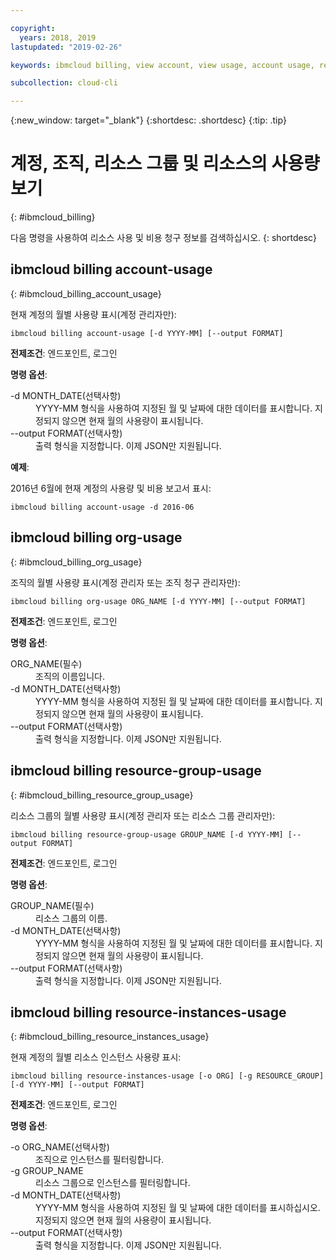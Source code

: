 ```yaml
---

copyright:
  years: 2018, 2019
lastupdated: "2019-02-26"

keywords: ibmcloud billing, view account, view usage, account usage, resource groups, resources, org-usage

subcollection: cloud-cli

---
```


{:new_window: target="_blank"}
{:shortdesc: .shortdesc}
{:tip: .tip}

# 계정, 조직, 리소스 그룹 및 리소스의 사용량 보기 
{: #ibmcloud_billing}

다음 명령을 사용하여 리소스 사용 및 비용 청구 정보를 검색하십시오.
{: shortdesc}
 
## ibmcloud billing account-usage
{: #ibmcloud_billing_account_usage}

현재 계정의 월별 사용량 표시(계정 관리자만):
```
ibmcloud billing account-usage [-d YYYY-MM] [--output FORMAT]
```

<strong>전제조건</strong>: 엔드포인트, 로그인

<strong>명령 옵션</strong>:

<dl>
  <dt>-d MONTH_DATE(선택사항)</dt>
  <dd>YYYY-MM 형식을 사용하여 지정된 월 및 날짜에 대한 데이터를 표시합니다. 지정되지 않으면 현재 월의 사용량이 표시됩니다.</dd>
  <dt>--output FORMAT(선택사항)</dt>
  <dd>출력 형식을 지정합니다. 이제 JSON만 지원됩니다.</dd>
</dl>

<strong>예제</strong>:

2016년 6월에 현재 계정의 사용량 및 비용 보고서 표시:

```
ibmcloud billing account-usage -d 2016-06
```

## ibmcloud billing org-usage
{: #ibmcloud_billing_org_usage}

조직의 월별 사용량 표시(계정 관리자 또는 조직 청구 관리자만):
```
ibmcloud billing org-usage ORG_NAME [-d YYYY-MM] [--output FORMAT]
```

<strong>전제조건</strong>: 엔드포인트, 로그인

<strong>명령 옵션</strong>:

<dl>
  <dt>ORG_NAME(필수)</dt>
  <dd>조직의 이름입니다.</dd>
  <dt>-d MONTH_DATE(선택사항)</dt>
  <dd>YYYY-MM 형식을 사용하여 지정된 월 및 날짜에 대한 데이터를 표시합니다. 지정되지 않으면 현재 월의 사용량이 표시됩니다.</dd>
  <dt>--output FORMAT(선택사항)</dt>
  <dd>출력 형식을 지정합니다. 이제 JSON만 지원됩니다.</dd>
</dl>

## ibmcloud billing resource-group-usage
{: #ibmcloud_billing_resource_group_usage}

리소스 그룹의 월별 사용량 표시(계정 관리자 또는 리소스 그룹 관리자만):
```
ibmcloud billing resource-group-usage GROUP_NAME [-d YYYY-MM] [--output FORMAT]
```

<strong>전제조건</strong>: 엔드포인트, 로그인

<strong>명령 옵션</strong>:

<dl>
  <dt>GROUP_NAME(필수)</dt>
  <dd>리소스 그룹의 이름.</dd>
  <dt>-d MONTH_DATE(선택사항)</dt>
  <dd>YYYY-MM 형식을 사용하여 지정된 월 및 날짜에 대한 데이터를 표시합니다. 지정되지 않으면 현재 월의 사용량이 표시됩니다.</dd>
  <dt>--output FORMAT(선택사항)</dt>
  <dd>출력 형식을 지정합니다. 이제 JSON만 지원됩니다.</dd>
</dl>

## ibmcloud billing resource-instances-usage
{: #ibmcloud_billing_resource_instances_usage}

현재 계정의 월별 리소스 인스턴스 사용량 표시:
```
ibmcloud billing resource-instances-usage [-o ORG] [-g RESOURCE_GROUP] [-d YYYY-MM] [--output FORMAT]
```

<strong>전제조건</strong>: 엔드포인트, 로그인

<strong>명령 옵션</strong>:

<dl>
  <dt>-o ORG_NAME(선택사항)</dt>
  <dd>조직으로 인스턴스를 필터링합니다.</dd>
  <dt>-g GROUP_NAME</dt>
  <dd>리소스 그룹으로 인스턴스를 필터링합니다.</dd>
  <dt>-d MONTH_DATE(선택사항)</dt>
  <dd>YYYY-MM 형식을 사용하여 지정된 월 및 날짜에 대한 데이터를 표시하십시오. 지정되지 않으면 현재 월의 사용량이 표시됩니다.</dd>
  <dt>--output FORMAT(선택사항)</dt>
  <dd>출력 형식을 지정합니다. 이제 JSON만 지원됩니다.</dd>
</dl>
